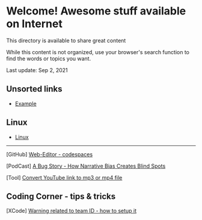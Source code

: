 # Welcome! Awesome stuff available on Internet

This directory is available to share great content

While this content is not organized, use your browser's search function to find the words or topics you want.

Last update: Sep 2, 2021

## Unsorted links
- [Example](http://www.example.com)

## Linux
- [Linux](https://www.linux.com)

---

\[GitHub\] [Web-Editor - codespaces](https://docs.github.com/en/codespaces/developing-in-codespaces/web-based-editor)

\[PodCast\] [A Bug Story - How Narrative Bias Creates Blind Spots](https://spec.fm/podcasts/developer-tea/167202)

\[Tool\] [Convert YouTube link to mp3 or mp4 file](https://youtube-to-mp3.org/mp3-convert/)

## Coding Corner - tips & tricks



\[XCode\] [Warning related to team ID - how to setup it](https://stackoverflow.com/questions/56616238/warning-for-xcode-capabilities-for-project-may-not-function-correctly-because)

